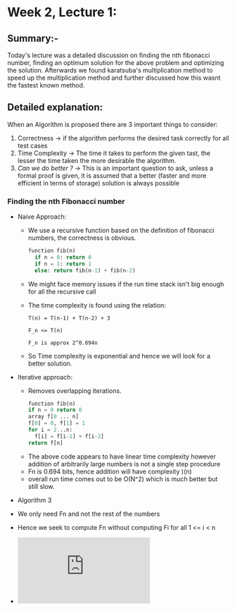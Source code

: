 # Week 2, Lecture 1:
## Summary:-
Today's lecture was a detailed discussion on finding the nth fibonacci number, finding an optimum solution for the above problem and optimizing the solution. Afterwards we found karatsuba's multiplication method to speed up the multiplication method and further discussed how this wasnt the fastest known method.
## Detailed explanation:
When an Algorithm is proposed there are 3 important things to consider:
1. Correctness -> if the algorithm performs the desired task correctly for all test cases
2. Time Complexity -> The time it takes to perform the given tast, the lesser the time taken the more desirable the algorithm.
3. _Can we do better ?_ -> This is an important question to ask, unless a formal proof is given, it is assumed that a better (faster and more efficient in terms of storage) solution is always possible

### Finding the nth Fibonacci number
- Naive Approach:
  - We use a recursive function based on the definition of fibonacci numbers, the correctness is obvious. 
    ``` python
    function fib(n)
      if n = 0: return 0
      if n = 1: return 1
      else: return fib(n-1) + fib(n-2)
    ```
  - We might face memory issues if the run time stack isn't big enough for all the recursive call
  - The time complexity is found using the relation:
  
     `T(n) = T(n-1) + T(n-2) + 3`
     
     `F_n <= T(n)`
     
     `F_n is approx 2^0.694n`
   
  - So Time complexity is exponential and hence we will look for a better solution.

- Iterative approach:
  - Removes overlapping iterations.
    ``` python
    function fib(n)
    if n = 0 return 0
    array f[0 ... n]
    f[0] = 0, f[1] = 1
    for i = 2...n:
      f[i] = f[i-1] + f[i-2]
    return f[n]
    ```
  - The above code appears to have linear time complexity however addition of           arbitrarily large numbers is not a single step procedure
  - Fn is 0.694 bits, hence addition will have complexity )(n)
  - overall run time comes out to be O(N^2) which is much better but still slow.
 
 - Algorithm 3
  - We only need Fn and not the rest of the numbers
  - Hence we seek to compute Fn without computing Fi for all 1 <= i < n
  - ![equation](https://latex.codecogs.com/png.latex?%5Cbegin%7Bpmatrix%7D%20F_n%5C%5C%20F_%7Bn&plus;1%7D%5C%5C%20%5Cend%7Bpmatrix%7D%20%3D%20%5Cbegin%7Bpmatrix%7D%200%20%26%201%5C%5C%201%26%200%20%5Cend%7Bpmatrix%7D%20%5Cbegin%7Bpmatrix%7D%20F_0%5C%5C%20F_%7B1%7D%5C%5C%20%5Cend%7Bpmatrix%7D)

